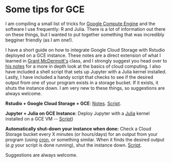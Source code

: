 # Some tips for GCE 

I am compiling a small list of tricks for [Google Compute Engine]() and the software I use frequently: R and Julia. There is a lot of information out there on these things, but I wanted to put together something that was incredibly begginer friendly (as I am one!). 

I have a short guide on how to integrate Google Cloud Storage with Rstudio deployed on a GCE instance. These notes are a direct extension of what I learned in [Grant McDermott's](http://grantmcdermott.com/) class, and I strongly suggest you head over to [his notes](https://raw.githack.com/uo-ec607/lectures/master/14-gce/14-gce.html#requirements) for a more in depth look at the basics of cloud computing. I also have included a shell script that sets up Jupyter with a Julia kernel installed. Lastly, I have included a handy script that checks to see if the desired output from one of your program exists in a storage bucket. If it exists, it shuts the instance down. I am very new to these things, so suggestions are always welcome. 



__Rstudio + Google Cloud Storage + GCE__: [Notes](https://rawcdn.githack.com/johnmorehouse/gcs-rstudio-guide/40f9cdf8689c11a6f7f1aded8ce87a2e61f5eee7/gce_notes/gce_notes.html). [Script](https://github.com/johnmorehouse/gcs-rstudio-guide/blob/main/setup_r.sh). 

__Jupyter + Julia on GCE Instance__:  Deploy Jupyter with a [Julia](https://julialang.org/) kernel installed on a GCE VM -- [Script](https://github.com/johnmorehouse/gcs-rstudio-guide/blob/main/setup_jupyter.sh)) 

__Automatically shut-down your instance when done:__ Check a Cloud Storage bucket every X minutes (or hours/days) for an output from your program (using [cron](https://ole.michelsen.dk/blog/schedule-jobs-with-crontab-on-mac-osx/), or something similar. When it finds the desired output (_e.g_ your script is done running), shut the instance down. [Script](https://rawcdn.githack.com/johnmorehouse/gcs-rstudio-guide/de919432ccc075010ac08b2285bdb01b7230f913/check_output.sh).

Suggestions are always welcome.
